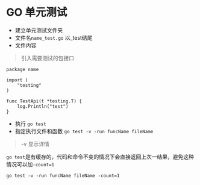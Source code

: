 # GO 单元测试

* 建立单元测试文件夹
* 文件名``name_test.go`` 以_test结尾
* 文件内容

> 引入需要测试的包接口

````
package name

import (
	"testing"
)

func TestApi(t *testing.T) {
	log.Println("test")
}
````

* 执行 ``go test``
* 指定执行文件和函数 ``go test -v -run funcName fileName`` 

> -v 显示详情

``go test``是有缓存的，代码和命令不变的情况下会直接返回上次一结果，避免这种情况可以加``-count=1``

````
go test -v -run funcName fileName -count=1
````

